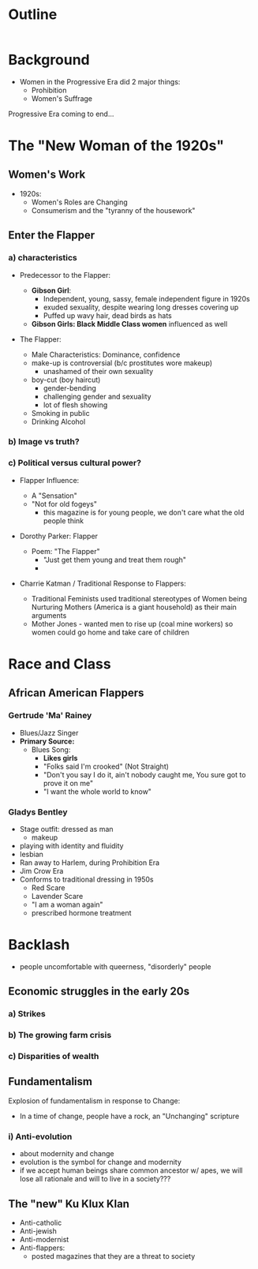 
# Outline
```table-of-contents
```
# Background
- Women in the Progressive Era did 2 major things:
	- Prohibition
	- Women's Suffrage

Progressive Era coming to end...
# The "New Woman of the 1920s"
## Women's Work
- 1920s:
	- Women's Roles are Changing
	- Consumerism and the "tyranny of the housework"

## Enter the Flapper
### a) characteristics
- Predecessor to the Flapper:
	- **Gibson Girl**:
		- Independent, young, sassy, female independent figure in 1920s
		- exuded sexuality, despite wearing long dresses covering up
		- Puffed up wavy hair, dead birds as hats
	- **Gibson Girls: Black Middle Class women** influenced as well

- The Flapper:
	- Male Characteristics: Dominance, confidence
	- make-up is controversial (b/c prostitutes wore makeup)
		- unashamed of their own sexuality
	- boy-cut (boy haircut)
		- gender-bending
		- challenging gender and sexuality
		- lot of flesh showing
	- Smoking in public
	- Drinking Alcohol
### b) Image vs truth?
### c) Political versus cultural power?
- Flapper Influence:
	- A "Sensation"
	- "Not for old fogeys"
		- this magazine is for young people, we don't care what the old people think

- Dorothy Parker: Flapper
	- Poem: "The Flapper"
		- "Just get them young and treat them rough"
		- 
- Charrie Katman / Traditional Response to Flappers:
	- Traditional Feminists used traditional stereotypes of Women being Nurturing Mothers (America is a giant household) as their main arguments
	- Mother Jones - wanted men to rise up (coal mine workers) so women could go home and take care of children

# Race and Class
## African American Flappers
### Gertrude 'Ma' Rainey
- Blues/Jazz Singer
- **Primary Source:**
	- Blues Song:
		- **Likes girls**
		- "Folks said I'm crooked" (Not Straight)
		- "Don't you say I do it, ain't nobody caught me, You sure got to prove it on me"
		- "I want the whole world to know"

### Gladys Bentley
- Stage outfit: dressed as man
	- makeup
- playing with identity and fluidity
- lesbian
- Ran away to Harlem, during Prohibition Era
- Jim Crow Era
- Conforms to traditional dressing in 1950s
	- Red Scare 
	- Lavender Scare
	- "I am a woman again"
	- prescribed hormone treatment

# Backlash
- people uncomfortable with queerness, "disorderly" people
## Economic struggles in the early 20s
### a) Strikes
### b) The growing farm crisis
### c) Disparities of wealth

## Fundamentalism
Explosion of fundamentalism in response to Change:
- In a time of change, people have a rock, an "Unchanging" scripture
### i) Anti-evolution
- about modernity and change
- evolution is the symbol for change and modernity
- if we accept human beings share common ancestor w/ apes, we will lose all rationale and will to live in a society???

## The "new" Ku Klux Klan
- Anti-catholic
- Anti-jewish
- Anti-modernist
- Anti-flappers:
	- posted magazines that they are a threat to society